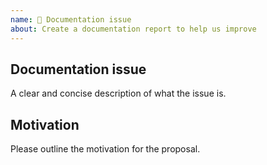 ```yaml
---
name: 📄 Documentation issue
about: Create a documentation report to help us improve
---
```


<!--
### Do you have a documentation issue?
Ok, then describe it and provide some motivation on why this should be changed.


### Do you have a technical/code issue?
Please open an issue in the main [i18next repository](https://github.com/i18next/i18next/issues/new/choose) or in an another appropriate [i18next code repository](https://github.com/i18next/), like [react-i18next](https://github.com/i18next/react-i18next/issues/new/choose).

#### You have already researched for similar issues?
It's not uncommon that somebody already opened an issue or in best case it's already fixed but not merged. That's the reason why you should [search](https://github.com/i18next/i18next/issues) at first before submitting a new one.
Search also on [StackOverflow](https://stackoverflow.com/) or similar.

#### Are you sure this is an issue with i18next or are you just looking for some help?
Issues should only be posted in this repository after you have been able to reproduce them and confirm that they are a bug or incorrect/missing information in the [docs](https://www.i18next.com/) [here](https://www.i18next.com/) or [here for react-i18next](https://react.i18next.com/).

For all other questions, requests, help resolving an issue, or if you are not sure if this is the right place, please do not open an issue here. Instead, ask a question on [StackOverflow](https://stackoverflow.com/) or similar.

If you have issues with the [i18next.com](https://www.i18next.com) site, please open an issue [here](https://github.com/i18next/i18next-gitbook/issues) or [here for react.i18next.com](https://github.com/i18next/react-i18next-gitbook/issues).
-->

## Documentation issue

A clear and concise description of what the issue is.

## Motivation

Please outline the motivation for the proposal.
